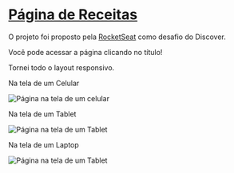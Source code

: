 # [Página de Receitas](https://liarleycodie.github.io/pagina-de-receita/)
O projeto foi proposto pela [RocketSeat](https://www.rocketseat.com.br) como desafio do Discover.

Você pode acessar a página clicando no título!

Tornei todo o layout responsivo.

Na tela de um Celular

![Página na tela de um celular](https://i.imgur.com/bkLkPKw.png)

Na tela de um Tablet

![Página na tela de um Tablet](https://i.imgur.com/Uis02Ev.png)

Na tela de um Laptop

![Página na tela de um Tablet](https://i.imgur.com/QM83EUq.png)
